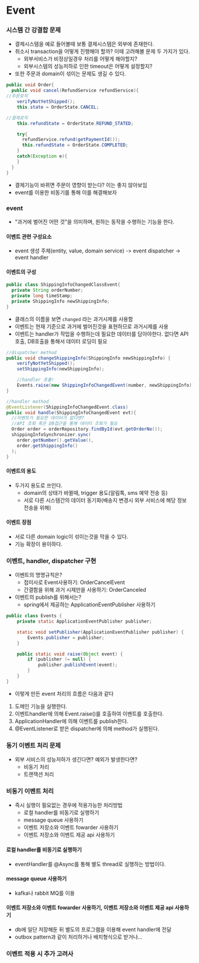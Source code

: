# Event
### 시스템 간 강결합 문제
- 결제시스템을 예로 들어볼때 보통 결제시스템은 외부에 존재한다.
- 취소시 transaction을 어떻게 진행해야 할까? 이때 고려해볼 문제 두 가지가 있다.
  - 외부서비스가 비정상일경우 처리를 어떻게 해야할지?
  - 외부시스템의 성능저하로 인한 timeout은 어떻게 설정할지?
- 또한 주문과 domain이 섞이는 문제도 생길 수 있다.
```java
public void Order{
  public void cancel(RefundService refundService){
//주문로직
    verifyNotYetShipped();
    this.state = OrderState.CANCEL;

//결제로직
    this.refundState = OrderState.REFUND_STATED;

    try{
      refundService.refund(getPaymentId());
      this.refundState = OrderState.COMPLETED;
    }
    catch(Exception e){
    }    
  }
}
```
- 결제기능이 바뀌면 주문이 영향이 받는다? 이는 좋지 않아보임
- event를 이용한 비동기를 통해 이를 해결해보자

### event
- "과거에 벌어진 어떤 것"을 의미하며, 원하는 동작을 수행하는 기능을 한다.
#### 이벤트 관련 구성요소
  - event 생성 주체(entity, value, domain service) -> event dispatcher -> event handler
#### 이벤트의 구성
```java
public class ShippingInfoChangedClassEvent{
  private String orderNumber;
  private long timeStamp;
  private ShippingInfo newShippingInfo;
}
```
- 클래스의 이름을 보면 `changed` 라는 과거시제를 사용함
- 이벤트는 현재 기준으로 과거에 벌어진것을 표현하므로 과거시제를 사용
- 이벤트는 handler가 작업을 수행하는데 필요한 데이터를 담아야한다. 없다면 API호출, DB호출을 통해서 데이터 로딩이 필요
```java
//dispatcher method
public void changeShippingInfo(ShippingInfo newShippingInfo) {
    verifyNotYetShipped();
    setShippingInfo(newShippingInfo);

    //handler 호출!
    Events.raise(new ShippingInfoChangedEvent(number, newShippingInfo));
}

//handler method
@EventListener(ShippingInfoChangedEvent.class)
public void handle(ShippingInfoChangedEvent evt){
  //이벤트가 필요한 데이터가 없다면?
  //API 조회 혹은 DB접근을 통해 데이터 조회가 필요
  Order order = orderRepository.findById(evt.getOrderNo());
  shippingInfoSynchronizer.sync(
    order.getNumber().getValue(),
    order.getShippingInfo()
  );
}
```
#### 이벤트의 용도
- 두가지 용도로 쓰인다.
  - domain의 상태가 바뀔때, trigger 용도(알림톡, sms 예약 전송 등)
  - 서로 다른 시스템간의 데이터 동기화(배송지 변경시 외부 서비스에 해당 정보 전송을 위해)
#### 이벤트 장점
- 서로 다른 domain logic이 섞이는것을 막을 수 있다.
- 기능 확장이 용이하다.

### 이벤트, handler, dispatcher 구현
- 이벤트의 명명규칙은?
  - 접미사로 Event사용하기: OrderCancelEvent
  - 간결함을 위해 과거 시제만을 사용하기: OrderCanceled
- 이벤트의 publish를 위해서는?
  - spring에서 제공하는 ApplicationEventPublisher 사용하기
```java
public class Events {
    private static ApplicationEventPublisher publisher;

    static void setPublisher(ApplicationEventPublisher publisher) {
        Events.publisher = publisher;
    }

    public static void raise(Object event) {
        if (publisher != null) {
            publisher.publishEvent(event);
        }
    }
}
```
- 이렇게 만든 event 처리의 흐름은 다음과 같다
1. 도메인 기능을 실행한다.
2. 이벤트handler에 의해 Event.raise()를 호출하여 이벤트를 호출한다.
3. ApplicationHandler에 의해 이벤트를 publish한다.
4. @EventListener로 받은 dispatcher에 의해 method가 실행된다.

### 동기 이벤트 처리 문제
- 외부 서비스의 성능저하가 생긴다면? 예외가 발생한다면?
  - 비동기 처리
  - 트랜잭션 처리

### 비동기 이벤트 처리
- 즉시 실행이 필요없는 경우에 적용가능한 처리방법
  - 로컬 handler를 비동기로 실행하기
  - message queue 사용하기
  - 이벤트 저장소와 이벤트 fowarder 사용하기
  - 이벤트 저장소와 이벤트 제공 api 사용하기
#### 로컬 handler를 비동기로 실행하기
- eventHandler를 @Async를 통해 별도 thread로 실행하는 방법이다.
#### message queue 사용하기
- kafka나 rabbit MQ를 이용
#### 이벤트 저장소와 이벤트 fowarder 사용하기, 이벤트 저장소와 이벤트 제공 api 사용하기
- db에 일단 저장해둔 뒤 별도의 프로그램을 이용해 event handler에 전달
- outbox pattern과 같이 처리하거나 배치형식으로 받거나...

### 이벤트 적용 시 추가 고려사
